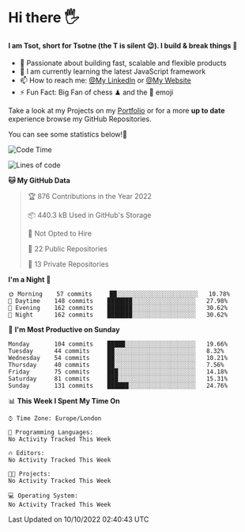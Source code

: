 # Hi there :raised_hand_with_fingers_splayed:
#### I am Tsot, short for Tsotne (the T is silent :wink:). I build & break things :space_invader:
- :telescope: Passionate about building fast, scalable and flexible products
- :seedling: I am currently learning the latest JavaScript framework 
- :mailbox: How to reach me: [@My LinkedIn](https://www.linkedin.com/in/tsotne-gvadzabia/) or [@My Website](https://tsotne.co.uk/contact)
- :zap: Fun Fact: Big Fan of chess ♟ and the 👾 emoji

Take a look at my Projects on my [Portfolio](https://tsotne.co.uk/) or for a more **up to date** experience browse my GitHub Repositories.

You can see some statistics below!:space_invader:
<!--START_SECTION:waka-->
![Code Time](http://img.shields.io/badge/Code%20Time-761%20hrs%202%20mins-blue)

![Lines of code](https://img.shields.io/badge/From%20Hello%20World%20I%27ve%20Written-625%20Thousand%20lines%20of%20code-blue)

**🐱 My GitHub Data** 

> 🏆 876 Contributions in the Year 2022
 > 
> 📦 440.3 kB Used in GitHub's Storage 
 > 
> 🚫 Not Opted to Hire
 > 
> 📜 22 Public Repositories 
 > 
> 🔑 13 Private Repositories  
 > 
**I'm a Night 🦉** 

```text
🌞 Morning    57 commits     ██░░░░░░░░░░░░░░░░░░░░░░░   10.78% 
🌆 Daytime    148 commits    ███████░░░░░░░░░░░░░░░░░░   27.98% 
🌃 Evening    162 commits    ███████░░░░░░░░░░░░░░░░░░   30.62% 
🌙 Night      162 commits    ███████░░░░░░░░░░░░░░░░░░   30.62%

```
📅 **I'm Most Productive on Sunday** 

```text
Monday       104 commits    █████░░░░░░░░░░░░░░░░░░░░   19.66% 
Tuesday      44 commits     ██░░░░░░░░░░░░░░░░░░░░░░░   8.32% 
Wednesday    54 commits     ██░░░░░░░░░░░░░░░░░░░░░░░   10.21% 
Thursday     40 commits     ██░░░░░░░░░░░░░░░░░░░░░░░   7.56% 
Friday       75 commits     ███░░░░░░░░░░░░░░░░░░░░░░   14.18% 
Saturday     81 commits     ███░░░░░░░░░░░░░░░░░░░░░░   15.31% 
Sunday       131 commits    ██████░░░░░░░░░░░░░░░░░░░   24.76%

```


📊 **This Week I Spent My Time On** 

```text
⌚︎ Time Zone: Europe/London

💬 Programming Languages: 
No Activity Tracked This Week

🔥 Editors: 
No Activity Tracked This Week

🐱‍💻 Projects: 
No Activity Tracked This Week

💻 Operating System: 
No Activity Tracked This Week

```


 Last Updated on 10/10/2022 02:40:43 UTC
<!--END_SECTION:waka-->
